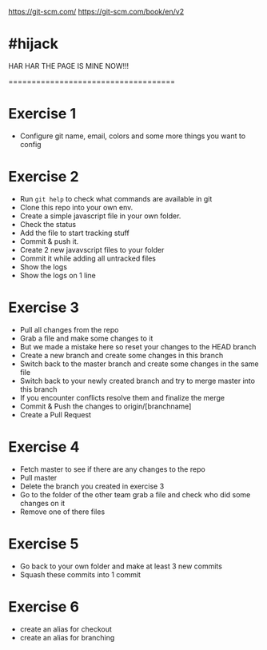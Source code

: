 https://git-scm.com/
https://git-scm.com/book/en/v2

#hijack
====================================
HAR HAR THE PAGE IS MINE NOW!!!


====================================

# Exercise 1

- Configure git name, email, colors and some more things you want to config


# Exercise 2

- Run `git help` to check what commands are available in git
- Clone this repo into your own env.
- Create a simple javascript file in your own folder.
- Check the status
- Add the file to start tracking stuff
- Commit & push it.
- Create 2 new javavscript files to your folder
- Commit it while adding all untracked files
- Show the logs 
- Show the logs on 1 line



# Exercise 3

- Pull all changes from the repo
- Grab a file and make some changes to it
- But we made a mistake here so reset your changes to the HEAD branch
- Create a new branch and create some changes in this branch
- Switch back to the master branch and create some changes in the same file
- Switch back to your newly created branch and try to merge master into this branch
- If you encounter conflicts resolve them and finalize the merge
- Commit & Push the changes to origin/[branchname]
- Create a Pull Request


# Exercise 4

- Fetch master to see if there are any changes to the repo
- Pull master
- Delete the branch you created in exercise 3
- Go to the folder of the other team grab a file and check who did some changes on it
- Remove one of there files


# Exercise 5

- Go back to your own folder and make at least 3 new commits
- Squash these commits into 1 commit


# Exercise 6

- create an alias for checkout
- create an alias for branching